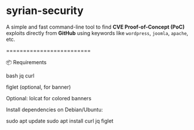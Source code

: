 # syrian-security
A simple and fast command-line tool to find **CVE Proof-of-Concept (PoC)** exploits directly from **GitHub** using keywords like `wordpress`, `joomla`, `apache`, etc.

=========================

📦 Requirements

bash
jq
curl

figlet (optional, for banner)

Optional: lolcat for colored banners

Install dependencies on Debian/Ubuntu:

sudo apt update
sudo apt install curl jq figlet
